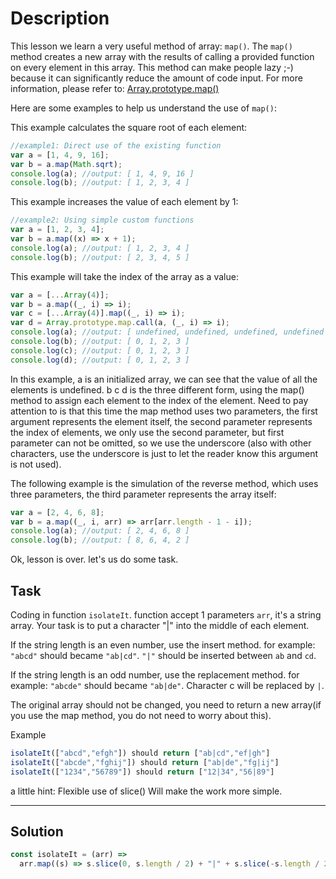 # Description

This lesson we learn a very useful method of array: `map()`. The `map()` method creates a new array with the results of calling a provided function on every element in this array. This method can make people lazy ;-) because it can significantly reduce the amount of code input. For more information, please refer to: [Array.prototype.map()](https://developer.mozilla.org/en-US/docs/Web/JavaScript/Reference/Global_Objects/Array/map)

Here are some examples to help us understand the use of `map()`:

This example calculates the square root of each element:

```js
//example1: Direct use of the existing function
var a = [1, 4, 9, 16];
var b = a.map(Math.sqrt);
console.log(a); //output: [ 1, 4, 9, 16 ]
console.log(b); //output: [ 1, 2, 3, 4 ]
```

This example increases the value of each element by 1:

```js
//example2: Using simple custom functions
var a = [1, 2, 3, 4];
var b = a.map((x) => x + 1);
console.log(a); //output: [ 1, 2, 3, 4 ]
console.log(b); //output: [ 2, 3, 4, 5 ]
```

This example will take the index of the array as a value:

```js
var a = [...Array(4)];
var b = a.map((_, i) => i);
var c = [...Array(4)].map((_, i) => i);
var d = Array.prototype.map.call(a, (_, i) => i);
console.log(a); //output: [ undefined, undefined, undefined, undefined ]
console.log(b); //output: [ 0, 1, 2, 3 ]
console.log(c); //output: [ 0, 1, 2, 3 ]
console.log(d); //output: [ 0, 1, 2, 3 ]
```

In this example, a is an initialized array, we can see that the value of all the elements is undefined. b c d is the three different form, using the map() method to assign each element to the index of the element. Need to pay attention to is that this time the map method uses two parameters, the first argument represents the element itself, the second parameter represents the index of elements, we only use the second parameter, but first parameter can not be omitted, so we use the underscore (also with other characters, use the underscore is just to let the reader know this argument is not used).

The following example is the simulation of the reverse method, which uses three parameters, the third parameter represents the array itself:

```js
var a = [2, 4, 6, 8];
var b = a.map((_, i, arr) => arr[arr.length - 1 - i]);
console.log(a); //output: [ 2, 4, 6, 8 ]
console.log(b); //output: [ 8, 6, 4, 2 ]
```

Ok, lesson is over. let's us do some task.

## Task

Coding in function `isolateIt`. function accept 1 parameters `arr`, it's a string array. Your task is to put a character "|" into the middle of each element.

If the string length is an even number, use the insert method. for example: `"abcd"` should became `"ab|cd"`. `"|"` should be inserted between `ab` and `cd`.

If the string length is an odd number, use the replacement method. for example: `"abcde"` should became `"ab|de"`. Character c will be replaced by `|`.

The original array should not be changed, you need to return a new array(if you use the map method, you do not need to worry about this).

Example

```js
isolateIt(["abcd","efgh"]) should return ["ab|cd","ef|gh"]
isolateIt(["abcde","fghij"]) should return ["ab|de","fg|ij"]
isolateIt(["1234","56789"]) should return ["12|34","56|89"]
```

a little hint: Flexible use of slice() Will make the work more simple.

---

## Solution

```js
const isolateIt = (arr) =>
  arr.map((s) => s.slice(0, s.length / 2) + "|" + s.slice(-s.length / 2));
```
